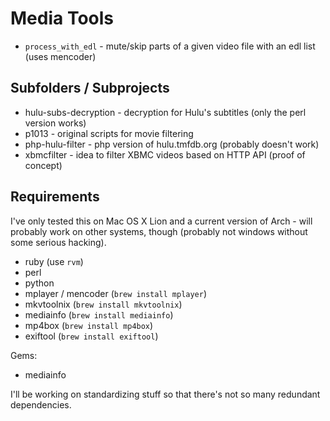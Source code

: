 # Media Tools

* `process_with_edl` - mute/skip parts of a given video file with an edl list (uses mencoder)

## Subfolders / Subprojects

* hulu-subs-decryption - decryption for Hulu's subtitles (only the perl version works)
* p1013 - original scripts for movie filtering
* php-hulu-filter - php version of hulu.tmfdb.org (probably doesn't work)
* xbmcfilter - idea to filter XBMC videos based on HTTP API (proof of concept)

## Requirements

I've only tested this on Mac OS X Lion and a current version of Arch - will probably work on other systems, though (probably not windows without some serious hacking).

* ruby (use `rvm`)
* perl
* python
* mplayer / mencoder (`brew install mplayer`)
* mkvtoolnix (`brew install mkvtoolnix`)
* mediainfo (`brew install mediainfo`)
* mp4box (`brew install mp4box`)
* exiftool (`brew install exiftool`)

Gems:

* mediainfo

I'll be working on standardizing stuff so that there's not so many redundant dependencies.